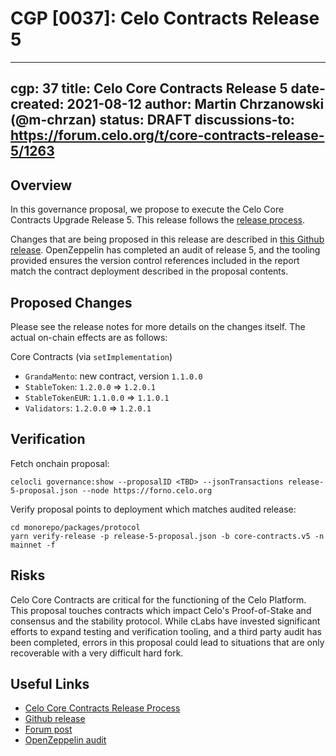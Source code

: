 # CGP [0037]: Celo Contracts Release 5

---
cgp: 37
title: Celo Core Contracts Release 5
date-created: 2021-08-12
author: Martin Chrzanowski (@m-chrzan)
status: DRAFT
discussions-to: https://forum.celo.org/t/core-contracts-release-5/1263
---

## Overview

In this governance proposal, we propose to execute the Celo Core Contracts Upgrade Release 5. This release follows the [release process](https://docs.celo.org/community/release-process/smart-contracts).

Changes that are being proposed in this release are described in [this Github release](https://github.com/celo-org/celo-monorepo/releases/tag/core-contracts.v5).
OpenZeppelin has completed an audit of release 5, and the tooling provided ensures the version control references included in the report match the contract deployment described in the proposal contents.

## Proposed Changes

Please see the release notes for more details on the changes itself. The actual on-chain effects are as follows:

Core Contracts (via `setImplementation`)
- `GrandaMento`: new contract, version `1.1.0.0`
- `StableToken`: `1.2.0.0` => `1.2.0.1`
- `StableTokenEUR`: `1.1.0.0` => `1.1.0.1`
- `Validators`: `1.2.0.0` => `1.2.0.1`

## Verification

Fetch onchain proposal:
```
celocli governance:show --proposalID <TBD> --jsonTransactions release-5-proposal.json --node https://forno.celo.org
```

Verify proposal points to deployment which matches audited release:
```
cd monorepo/packages/protocol
yarn verify-release -p release-5-proposal.json -b core-contracts.v5 -n mainnet -f
```

## Risks

Celo Core Contracts are critical for the functioning of the Celo Platform. This proposal touches contracts which impact Celo's Proof-of-Stake and consensus and the stability protocol.
While cLabs have invested significant efforts to expand testing and verification tooling, and a third party audit has been completed, errors in this proposal could lead to situations that are only recoverable with a very difficult hard fork.

## Useful Links

* [Celo Core Contracts Release Process](https://docs.celo.org/community/release-process/smart-contracts)
* [Github release](https://github.com/celo-org/celo-monorepo/releases/tag/core-contracts.v5)
* [Forum post](https://forum.celo.org/t/core-contracts-release-5/1263)
* [OpenZeppelin audit](https://blog.openzeppelin.com/celo-contracts-audit-granda-mento/)
